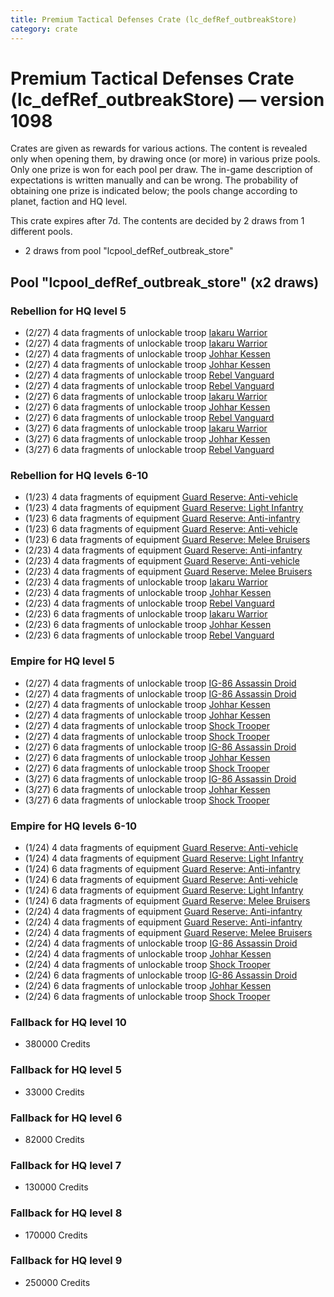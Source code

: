```yaml
---
title: Premium Tactical Defenses Crate (lc_defRef_outbreakStore)
category: crate
---
```


# Premium Tactical Defenses Crate (lc_defRef_outbreakStore) — version 1098

Crates are given as rewards for various actions. The content is revealed only when opening them, by drawing once (or more) in various prize pools. Only one prize is won for each pool per draw. The in-game description of expectations is written manually and can be wrong. The probability of obtaining one prize is indicated below; the pools change according to planet, faction and HQ level.

This crate expires after 7d. The contents are decided by 2 draws from 1 different pools.
  * 2 draws from pool "lcpool_defRef_outbreak_store"

## Pool "lcpool_defRef_outbreak_store" (x2 draws)

### Rebellion for HQ level 5

  * (2/27) 4 data fragments of unlockable troop [Iakaru Warrior](IakaruWarrior)
  * (2/27) 4 data fragments of unlockable troop [Iakaru Warrior](IakaruWarrior)
  * (2/27) 4 data fragments of unlockable troop [Johhar Kessen](RebelJohhar)
  * (2/27) 4 data fragments of unlockable troop [Johhar Kessen](RebelJohhar)
  * (2/27) 4 data fragments of unlockable troop [Rebel Vanguard](Vanguard)
  * (2/27) 4 data fragments of unlockable troop [Rebel Vanguard](Vanguard)
  * (2/27) 6 data fragments of unlockable troop [Iakaru Warrior](IakaruWarrior)
  * (2/27) 6 data fragments of unlockable troop [Johhar Kessen](RebelJohhar)
  * (2/27) 6 data fragments of unlockable troop [Rebel Vanguard](Vanguard)
  * (3/27) 6 data fragments of unlockable troop [Iakaru Warrior](IakaruWarrior)
  * (3/27) 6 data fragments of unlockable troop [Johhar Kessen](RebelJohhar)
  * (3/27) 6 data fragments of unlockable troop [Rebel Vanguard](Vanguard)

### Rebellion for HQ levels 6-10

  * (1/23) 4 data fragments of equipment [Guard Reserve: Anti-vehicle](eqpRebelFactorySummonHeavy)
  * (1/23) 4 data fragments of equipment [Guard Reserve: Light Infantry](eqpRebelBarracksSummonLight)
  * (1/23) 6 data fragments of equipment [Guard Reserve: Anti-infantry](eqpRebelFactorySummonLight)
  * (1/23) 6 data fragments of equipment [Guard Reserve: Anti-vehicle](eqpRebelFactorySummonHeavy)
  * (1/23) 6 data fragments of equipment [Guard Reserve: Melee Bruisers](eqpRebelBarracksSummonMedium)
  * (2/23) 4 data fragments of equipment [Guard Reserve: Anti-infantry](eqpRebelFactorySummonLight)
  * (2/23) 4 data fragments of equipment [Guard Reserve: Anti-vehicle](eqpRebelBarracksSummonHeavy)
  * (2/23) 4 data fragments of equipment [Guard Reserve: Melee Bruisers](eqpRebelBarracksSummonMedium)
  * (2/23) 4 data fragments of unlockable troop [Iakaru Warrior](IakaruWarrior)
  * (2/23) 4 data fragments of unlockable troop [Johhar Kessen](RebelJohhar)
  * (2/23) 4 data fragments of unlockable troop [Rebel Vanguard](Vanguard)
  * (2/23) 6 data fragments of unlockable troop [Iakaru Warrior](IakaruWarrior)
  * (2/23) 6 data fragments of unlockable troop [Johhar Kessen](RebelJohhar)
  * (2/23) 6 data fragments of unlockable troop [Rebel Vanguard](Vanguard)

### Empire for HQ level 5

  * (2/27) 4 data fragments of unlockable troop [IG-86 Assassin Droid](IG86Droid)
  * (2/27) 4 data fragments of unlockable troop [IG-86 Assassin Droid](IG86Droid)
  * (2/27) 4 data fragments of unlockable troop [Johhar Kessen](EmpireJohhar)
  * (2/27) 4 data fragments of unlockable troop [Johhar Kessen](EmpireJohhar)
  * (2/27) 4 data fragments of unlockable troop [Shock Trooper](Shock)
  * (2/27) 4 data fragments of unlockable troop [Shock Trooper](Shock)
  * (2/27) 6 data fragments of unlockable troop [IG-86 Assassin Droid](IG86Droid)
  * (2/27) 6 data fragments of unlockable troop [Johhar Kessen](EmpireJohhar)
  * (2/27) 6 data fragments of unlockable troop [Shock Trooper](Shock)
  * (3/27) 6 data fragments of unlockable troop [IG-86 Assassin Droid](IG86Droid)
  * (3/27) 6 data fragments of unlockable troop [Johhar Kessen](EmpireJohhar)
  * (3/27) 6 data fragments of unlockable troop [Shock Trooper](Shock)

### Empire for HQ levels 6-10

  * (1/24) 4 data fragments of equipment [Guard Reserve: Anti-vehicle](eqpEmpireFactorySummonHeavy)
  * (1/24) 4 data fragments of equipment [Guard Reserve: Light Infantry](eqpEmpireBarracksSummonLight)
  * (1/24) 6 data fragments of equipment [Guard Reserve: Anti-infantry](eqpEmpireFactorySummonLight)
  * (1/24) 6 data fragments of equipment [Guard Reserve: Anti-vehicle](eqpEmpireFactorySummonHeavy)
  * (1/24) 6 data fragments of equipment [Guard Reserve: Light Infantry](eqpEmpireBarracksSummonLight)
  * (1/24) 6 data fragments of equipment [Guard Reserve: Melee Bruisers](eqpEmpireBarracksSummonMedium)
  * (2/24) 4 data fragments of equipment [Guard Reserve: Anti-infantry](eqpEmpireBarracksSummonHeavy)
  * (2/24) 4 data fragments of equipment [Guard Reserve: Anti-infantry](eqpEmpireFactorySummonLight)
  * (2/24) 4 data fragments of equipment [Guard Reserve: Melee Bruisers](eqpEmpireBarracksSummonMedium)
  * (2/24) 4 data fragments of unlockable troop [IG-86 Assassin Droid](IG86Droid)
  * (2/24) 4 data fragments of unlockable troop [Johhar Kessen](EmpireJohhar)
  * (2/24) 4 data fragments of unlockable troop [Shock Trooper](Shock)
  * (2/24) 6 data fragments of unlockable troop [IG-86 Assassin Droid](IG86Droid)
  * (2/24) 6 data fragments of unlockable troop [Johhar Kessen](EmpireJohhar)
  * (2/24) 6 data fragments of unlockable troop [Shock Trooper](Shock)

### Fallback for HQ level 10

  * 380000 Credits

### Fallback for HQ level 5

  * 33000 Credits

### Fallback for HQ level 6

  * 82000 Credits

### Fallback for HQ level 7

  * 130000 Credits

### Fallback for HQ level 8

  * 170000 Credits

### Fallback for HQ level 9

  * 250000 Credits